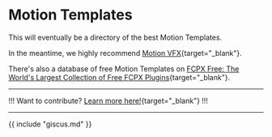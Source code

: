 # Motion Templates

This will eventually be a directory of the best Motion Templates.

In the meantime, we highly recommend [Motion VFX](https://www.motionvfx.com){target="_blank"}.

There's also a database of free Motion Templates on [FCPX Free: The World's Largest Collection of Free FCPX Plugins](https://fcpxfree.com){target="_blank"}.

---

!!!
Want to contribute? [Learn more here!](https://fcp.cafe/contribute/){target="_blank"}
!!!

---

{{ include "giscus.md" }}